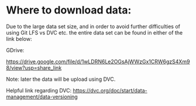 # Where to download data:

Due to the large data set size, and in order to avoid further difficulties of using Git LFS vs DVC etc. the entire data set can be found in either of the link below:


GDrive:

https://drive.google.com/file/d/1wLDRN6Le2OGsAjWWzGx1CRW6gzS4Xm98/view?usp=share_link



Note: later the data will be upload using DVC.

Helpful link regarding DVC: https://dvc.org/doc/start/data-management/data-versioning